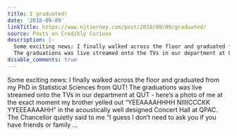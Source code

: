 ```yaml
---
title: I graduated!
date: '2018-09-09'
linkTitle: https://www.njtierney.com/post/2018/09/09/graduated/
source: Posts on Credibly Curious
description: |-
  Some exciting news: I finally walked across the floor and graduated from my PhD in Statistical Sciences from QUT!
  The graduations was live streamed onto the TVs in our department at QUT - here&rsquo;s a photo of me at the exact moment my brother yelled out &ldquo;YEEAAAAHHHH NIIIICCCKK YYEEEAAAAHH&rdquo; in the acoustically well designed Concert Hall at QPAC. The Chancellor quietly said to me &ldquo;I guess I don&rsquo;t need to ask you if you have friends or family ...
disable_comments: true
---
```

Some exciting news: I finally walked across the floor and graduated from my PhD in Statistical Sciences from QUT!
The graduations was live streamed onto the TVs in our department at QUT - here&rsquo;s a photo of me at the exact moment my brother yelled out &ldquo;YEEAAAAHHHH NIIIICCCKK YYEEEAAAAHH&rdquo; in the acoustically well designed Concert Hall at QPAC. The Chancellor quietly said to me &ldquo;I guess I don&rsquo;t need to ask you if you have friends or family ...